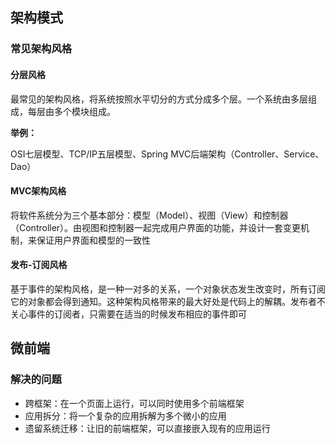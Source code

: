 

## 架构模式

### 常见架构风格

#### 分层风格

最常见的架构风格，将系统按照水平切分的方式分成多个层。一个系统由多层组成，每层由多个模块组成。

**举例：**

OSI七层模型、TCP/IP五层模型、Spring MVC后端架构（Controller、Service、Dao）

#### MVC架构风格

将软件系统分为三个基本部分：模型（Model）、视图（View）和控制器（Controller）。由视图和控制器一起完成用户界面的功能，并设计一套变更机制，来保证用户界面和模型的一致性

#### 发布-订阅风格

基于事件的架构风格，是一种一对多的关系，一个对象状态发生改变时，所有订阅它的对象都会得到通知。这种架构风格带来的最大好处是代码上的解耦。发布者不关心事件的订阅者，只需要在适当的时候发布相应的事件即可

## 微前端

### 解决的问题

- 跨框架：在一个页面上运行，可以同时使用多个前端框架
- 应用拆分：将一个复杂的应用拆解为多个微小的应用
- 遗留系统迁移：让旧的前端框架，可以直接嵌入现有的应用运行

